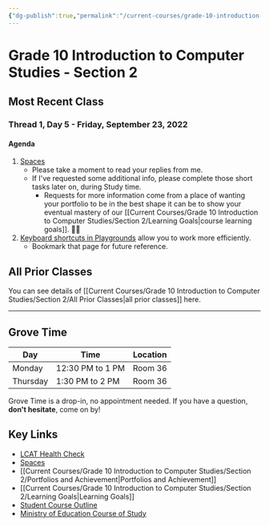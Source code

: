 ```yaml
---
{"dg-publish":true,"permalink":"/current-courses/grade-10-introduction-to-computer-studies/section-2/home/","dgHomeLink":false,"dgPassFrontmatter":false}
---
```


# Grade 10 Introduction to Computer Studies - Section 2
## Most Recent Class
### Thread 1, Day 5 - Friday, September 23, 2022
#### Agenda
1. [Spaces](https://ca.spacesedu.com/)
	- Please take a moment to read your replies from me.
	- If I've requested some additional info, please complete those short tasks later on, during Study time.
		- Requests for more information come from a place of wanting your portfolio to be in the best shape it can be to show your eventual mastery of our [[Current Courses/Grade 10 Introduction to Computer Studies/Section 2/Learning Goals|course learning goals]]. 👍🏼
2. [Keyboard shortcuts in Playgrounds](https://www.russellgordon.ca/tutorials/keyboard-shortcuts-in-playgrounds/) allow you to work more efficiently.
	- Bookmark that page for future reference.
## All Prior Classes
You can see details of [[Current Courses/Grade 10 Introduction to Computer Studies/Section 2/All Prior Classes|all prior classes]] here.
___
## Grove Time

<div class="transclusion internal-embed is-loaded"><div class="markdown-embed">

<div class="markdown-embed-title">



</div>


Day|Time|Location
-|-|-
Monday|12:30 PM to 1 PM|Room 36
Thursday|1:30 PM to 2 PM|Room 36

Grove Time is a drop-in, no appointment needed.
If you have a question, **don't hesitate**, come on by!

</div></div>

## Key Links

<div class="transclusion internal-embed is-loaded"><div class="markdown-embed">

<div class="markdown-embed-title">



</div>


* [LCAT Health Check](https://lcat.lcs.on.ca)
* [Spaces](https://ca.spacesedu.com/)
* [[Current Courses/Grade 10 Introduction to Computer Studies/Section 2/Portfolios and Achievement|Portfolios and Achievement]]
* [[Current Courses/Grade 10 Introduction to Computer Studies/Section 2/Learning Goals|Learning Goals]] 
* [Student Course Outline](https://tinyurl.com/lcscs22-g10-so)
* [Ministry of Education Course of Study](https://tinyurl.com/lcscs22-g10-mcs)

</div></div>
